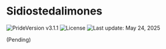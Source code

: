 # Sidiostedalimones

![PrideVersion v3.1.1](https://img.shields.io/badge/Pride_versioning-3.1.1-white?style=flat&labelColor=f6f4f3&color=ffcc00) ![License](https://img.shields.io/badge/License-MIT_1.0-white?style=flat&labelColor=f6f4f3&color=ffcc00) ![Last update: May 24, 2025](https://img.shields.io/badge/Created-May_10,_2025-white?style=flat&labelColor=f6f4f3&color=ffcc00&label=@)

(Pending)
